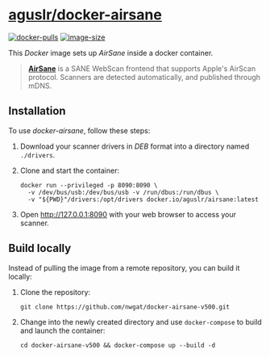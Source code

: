 [aguslr/docker-airsane][1]
==========================

[![docker-pulls](https://img.shields.io/docker/pulls/aguslr/airsane)](https://hub.docker.com/r/aguslr/airsane) [![image-size](https://img.shields.io/docker/image-size/aguslr/airsane/latest)](https://hub.docker.com/r/aguslr/airsane)


This *Docker* image sets up *AirSane* inside a docker container.

> **[AirSane][2]** is a SANE WebScan frontend that supports Apple's AirScan
> protocol. Scanners are detected automatically, and published through mDNS.


Installation
------------

To use *docker-airsane*, follow these steps:

1. Download your scanner drivers in *DEB* format into a directory named
   `./drivers`.

2. Clone and start the container:

       docker run --privileged -p 8090:8090 \
         -v /dev/bus/usb:/dev/bus/usb -v /run/dbus:/run/dbus \
         -v "${PWD}"/drivers:/opt/drivers docker.io/aguslr/airsane:latest

3. Open <http://127.0.0.1:8090> with your web browser to access your scanner.


Build locally
-------------

Instead of pulling the image from a remote repository, you can build it locally:

1. Clone the repository:

       git clone https://github.com/nwgat/docker-airsane-v500.git

2. Change into the newly created directory and use `docker-compose` to build and
   launch the container:

       cd docker-airsane-v500 && docker-compose up --build -d


[1]: https://github.com/aguslr/docker-airsane
[2]: https://github.com/SimulPiscator/AirSane
